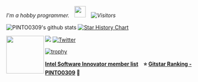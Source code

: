 <p><em>I'm a hobby programmer.　<img src="https://media.giphy.com/media/WUlplcMpOCEmTGBtBW/giphy.gif" width="30" />　<img alt="Visitors" src="https://komarev.com/ghpvc/?username=pinto0309&style=flat&labelColor=black&logo=github&label=PROFILE+VIEWS&color=29bf12"/></em></p>  

![PINTO0309's github stats](https://github-readme-stats-seven-sigma-13.vercel.app/api?username=PINTO0309&show_icons=true&title_color=fff&icon_color=79ff97&text_color=9f9f9f&bg_color=303030&include_all_commits=true)
[![Star History Chart](https://api.star-history.com/svg?repos=PINTO0309/PINTO_model_zoo,PINTO0309/onnx2tf,PINTO0309/simple-onnx-processing-tools,PINTO0309/tflite2tensorflow,PINTO0309/openvino2tensorflow&type=Date)](https://star-history.com/#PINTO0309/PINTO_model_zoo&PINTO0309/simple-onnx-processing-tools&PINTO0309/onnx2tf&PINTO0309/tflite2tensorflow&PINTO0309/openvino2tensorflow&Date)

<!-- ![Metrics](https://metrics.lecoq.io/pinto0309?template=classic&config.timezone=Asia%2FTokyo) -->

<img align='left' src="https://user-images.githubusercontent.com/33194443/92995358-dbf07300-f53d-11ea-987f-2a87cfda496f.png" width="100">

<a href="https://zenn.dev/pinto0309"><img src="https://img.shields.io/badge/-Zenn-3EA8FF?style=flat&logo=zenn&logoColor=white" /></a> [![Twitter](https://img.shields.io/twitter/follow/pinto03091?label=%20%40pinto03091&style=social)](https://twitter.com/PINTO03091)

[![trophy](https://github-profile-trophy.vercel.app/?username=PINTO0309&margin-w=5&margin-h=5&column=6&title=Stars,Followers,Commit,Repositories,Issues,PullRequest)](https://github.com/ryo-ma/github-profile-trophy)  
  
**[Intel Software Innovator member list](https://devmesh.intel.com/users?roles%5B%5D=Innovator)**　**:star: [Gitstar Ranking - PINTO0309](https://gitstar-ranking.com/PINTO0309) :hamster:**  
